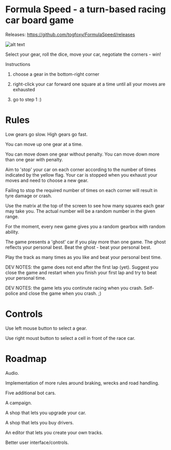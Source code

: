 # Formula Speed - a turn-based racing car board game

Releases: https://github.com/togfoxy/FormulaSpeed/releases

![alt text](https://i.postimg.cc/zBHqFnZ3/image.png)

Select your gear, roll the dice, move your car, negotiate the corners - win!

Instructions

1) choose a gear in the bottom-right corner

2) right-click your car forward one square at a time until all your moves are exhausted

3) go to step 1   :)

Rules
=====

Low gears go slow. High gears go fast.

You can move up one gear at a time.

You can move down one gear without penalty. You can move down more than one gear with penalty.

Aim to 'stop' your car on each corner according to the number of times indicated by the yellow flag. Your car is stopped when you exhaust your moves and need to choose a new gear.

Failing to stop the required number of times on each corner will result in tyre damage or crash.

Use the matrix at the top of the screen to see how many squares each gear may take you. The actual number will be a random number in the given range.

For the moment, every new game gives you a random gearbox with random ability.

The game presents a 'ghost' car if you play more than one game. The ghost reflects your personal best. Beat the ghost - beat your personal best.

Play the track as many times as you like and beat your personal best time.

DEV NOTES: the game does not end after the first lap (yet). Suggest you close the game and restart when you finish your first lap and try to beat your personal time.

DEV NOTES: the game lets you continute racing when you crash. Self-police and close the game when you crash.  ;)

Controls
========

Use left mouse button to select a gear.

Use right moust button to select a cell in front of the race car.

Roadmap
=======

Audio.

Implementation of more rules around braking, wrecks and road handling.

Five additional bot cars.

A campaign.

A shop that lets you upgrade your car.

A shop that lets you buy drivers.

An editor that lets you create your own tracks.

Better user interface/controls.




